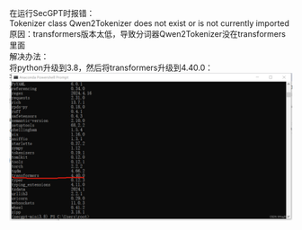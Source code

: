 在运行SecGPT时报错：  
Tokenizer class Qwen2Tokenizer does not exist or is not currently imported  
原因：transformers版本太低，导致分词器Qwen2Tokenizer没在transformers里面  
解决办法：  
将python升级到3.8，然后将transformers升级到4.40.0：  
![在这里插入图片描述](../image/9ba694122ca9313725050c0f0092e7d8.png)
